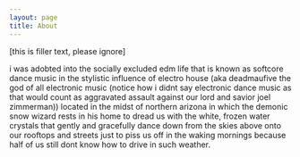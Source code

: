 ```yaml
---
layout: page
title: About
---
```


[this is filler text, please ignore]

i was adobted into the socially excluded edm life that is known as softcore dance music in the stylistic influence of electro house (aka deadmaufive the god of all electronic music (notice how i didnt say electronic dance music as that would count as aggravated assault against our lord and savior joel zimmerman)) located in the midst of northern arizona in which the demonic snow wizard rests in his home to dread us with the white, frozen water crystals that gently and gracefully dance down from the skies above onto our rooftops and streets just to piss us off in the waking mornings because half of us still dont know how to drive in such weather.
